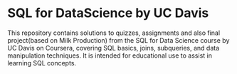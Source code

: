 # SQL for DataScience by UC Davis

This repository contains solutions 
to quizzes, assignments and also final
project(based on Milk Production) from the SQL for Data Science course by 
UC Davis on Coursera, covering SQL 
basics, joins, subqueries, and data 
manipulation techniques. It is 
intended for educational use to 
assist in learning SQL concepts.

